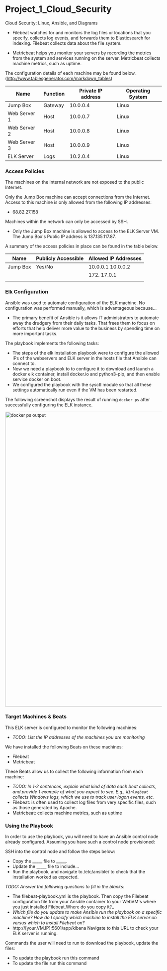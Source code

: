 # Project_1_Cloud_Security
 Cloud Security: Linux, Ansible, and Diagrams
- Filebeat watches for and monitors the log files or locations that you specify, collects log events, and forwards them to Elasticsearch for indexing. Filebeat collects data about the file system.

- Metricbeat helps you monitor your servers by recording the metrics from the system and services running on the server. Metricbeat collects machine metrics, such
as uptime.


The configuration details of each machine may be found below.
(http://www.tablesgenerator.com/markdown_tables)

| Name         | Function | Private IP address | Operating System |
|--------------|----------|--------------------|------------------|
| Jump Box     | Gateway  | 10.0.0.4           | Linux            |
| Web Server 1 | Host     | 10.0.0.7           | Linux            |
| Web Server 2 | Host     | 10.0.0.8           | Linux            |
| Web Server 3 | Host     | 10.0.0.9           | Linux            |
| ELK Server   | Logs     | 10.2.0.4           | Linux            |

### Access Policies

The machines on the internal network are not exposed to the public Internet. 

Only the Jump Box machine can accept connections from the Internet. Access to this machine is only allowed from the following IP addresses:
- 68.82.27.158

Machines within the network can only be accessed by SSH.
- Only the Jump Box machine is allowed to access to the ELK Server VM. The Jump Box's Public IP address is 137.135.117.87.

A summary of the access policies in place can be found in the table below.

| Name     | Publicly Accessible | Allowed IP Addresses |
|----------|---------------------|----------------------|
| Jump Box | Yes/No              | 10.0.0.1 10.0.0.2    |
|          |                     |    172.    17.0.1              |
|          |                     |                      |

### Elk Configuration

Ansible was used to automate configuration of the ELK machine. No configuration was performed manually, which is advantageous because...
- The primary benefit of Ansible is it allows IT administrators to automate away the drudgery from their daily tasks. That frees them to focus on efforts that help deliver more value to the business by spending time on more important tasks. 

The playbook implements the following tasks:
- The steps of the elk installation playbook were to configure the allowed IPs of the webservers and ELK server in the hosts file that Ansible can connect to.
- Now we need a playbook to to configure it to download and launch a docker elk container, install docker.io and python3-pip, and then enable service docker on boot.
- We configured the playbook with the sysctl module so that all these settings automatically run even if the VM has been restarted.

The following screenshot displays the result of running `docker ps` after successfully configuring the ELK instance.

<img width="947" alt="docker ps output" src="https://user-images.githubusercontent.com/73347552/110228099-75d12100-7ecc-11eb-8d04-20fa37486ff8.PNG">



### Target Machines & Beats
This ELK server is configured to monitor the following machines:
- _TODO: List the IP addresses of the machines you are monitoring_

We have installed the following Beats on these machines:
- Filebeat
- Metricbeat

These Beats allow us to collect the following information from each machine:
- _TODO: In 1-2 sentences, explain what kind of data each beat collects, and provide 1 example of what you expect to see. E.g., `Winlogbeat` collects Windows logs, which we use to track user logon events, etc._
- Filebeat: is often used to collect log files from very specific files, such as those generated by Apache.
- Metricbeat: collects machine metrics, such as uptime


### Using the Playbook
In order to use the playbook, you will need to have an Ansible control node already configured. Assuming you have such a control node provisioned: 

SSH into the control node and follow the steps below:
- Copy the _____ file to _____.
- Update the _____ file to include...
- Run the playbook, and navigate to /etc/ansible/ to check that the installation worked as expected.

_TODO: Answer the following questions to fill in the blanks:_
- The filebeat-playbook.yml is the playbook. Then copy the Filebeat configuration file from your Ansible container to your WebVM's where you just installed Filebeat.Where do you copy it?_
- _Which file do you update to make Ansible run the playbook on a specific machine? How do I specify which machine to install the ELK server on versus which to install Filebeat on?_
- http://[your.VM.IP]:5601/app/kibana Navigate to this URL to check your ELK server is running. 

Commands the user will need to run to download the playbook, update the files:
- To update the playbook run this command 
- To update the file run this command 
